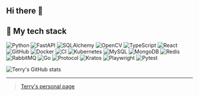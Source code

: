 ## Hi there 👋

<!--
**2218084076/2218084076** is a ✨ _special_ ✨ repository because its `README.md` (this file) appears on your GitHub profile.

Here are some ideas to get you started:

- 🔭 I’m currently working on ...
- 🌱 I’m currently learning ...
- 👯 I’m looking to collaborate on ...
- 🤔 I’m looking for help with ...
- 💬 Ask me about ...
- 📫 How to reach me: ...
- 😄 Pronouns: ...
- ⚡ Fun fact: ...
-->

## 🔮 My tech stack

![Python](https://img.shields.io/badge/-Python-3776AB?logo=python&logoColor=white)
![FastAPI](https://img.shields.io/badge/-FastAPI-009688?logo=fastapi&logoColor=white)
![SQLAlchemy](https://img.shields.io/badge/-SQLAlchemy-000000?logo=sqlalchemy&logoColor=white)
![OpenCV](https://img.shields.io/badge/-OpenCV-5C3EE8?logo=opencv&logoColor=white)
![TypeScript](https://img.shields.io/badge/-TypeScript-007ACC?logo=typescript&logoColor=white)
![React](https://img.shields.io/badge/-React-61DAFB?logo=react&logoColor=white)
![GitHub](https://img.shields.io/badge/-GitHub-181717?logo=github&logoColor=white)
![Docker](https://img.shields.io/badge/-Docker-2496ED?logo=docker&logoColor=white)
![CI](https://img.shields.io/badge/-CI-764ABC?logo=circleci&logoColor=white)
![Kubernetes](https://img.shields.io/badge/-Kubernetes-326CE5?logo=kubernetes&logoColor=white)
![MySQL](https://img.shields.io/badge/-MySQL-4479A1?logo=mysql&logoColor=white)
![MongoDB](https://img.shields.io/badge/-MongoDB-47A248?logo=mongodb&logoColor=white)
![Redis](https://img.shields.io/badge/-Redis-DC382D?logo=redis&logoColor=white)
![RabbitMQ](https://img.shields.io/badge/-RabbitMQ-FF6600?logo=rabbitmq&logoColor=white)
![Go](https://img.shields.io/badge/-Go-00ADD8?logo=go&logoColor=white)
![Protocol](https://img.shields.io/badge/-Protocol-000000?logo=protocolbuffers&logoColor=white)
![Kratos](https://img.shields.io/badge/-Kratos-00ADD8?logo=go&logoColor=white)
![Playwright](https://img.shields.io/badge/-Playwright-48B9C7?logo=playwright&logoColor=white)
![Pytest](https://img.shields.io/badge/-Pytest-0A9EDC?logo=pytest&logoColor=white)

![Terry's GitHub stats](https://github-readme-stats.vercel.app/api?username=2218084076&theme=tokyonight&show_icons=true)

---
> [Terry's personal page](https://2218084076.github.io/personal-blog/)
